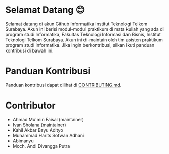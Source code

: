 # Selamat Datang :blush:

Selamat datang di akun Github Informatika Institut Teknologi Telkom Surabaya. Akun ini berisi modul-modul praktikum di mata kuliah yang ada di program studi Informatika, Fakultas Teknologi Informasi dan Bisnis, Institut Teknologi Telkom Surabaya. Akun ini di-maintain oleh tim asisten praktikum program studi Informatika. Jika ingin berkontribusi, silkan ikuti panduan kontribusi di bawah ini.

# Panduan Kontribusi

Panduan kontribusi dapat dilihat di [CONTRIBUTING.md](/CONTRIBUTING.md).

# Contributor
- Ahmad Mu'min Faisal (maintainer)
- Ivan Sholana (maintainer)
- Kahil Akbar Bayu Adityo
- Muhammad Harits Sofwan Adhani
- Abimanyu
- Moch. Andi Divangga Putra
